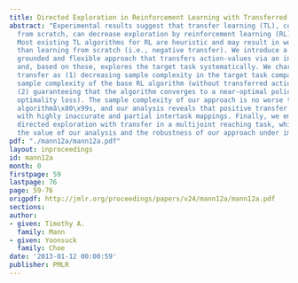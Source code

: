 ```yaml
---
title: Directed Exploration in Reinforcement Learning with Transferred Knowledge
abstract: "Experimental results suggest that transfer learning (TL), compared to learning
  from scratch, can decrease exploration by reinforcement learning (RL) algorithms.
  Most existing TL algorithms for RL are heuristic and may result in worse performance
  than learning from scratch (i.e., negative transfer). We introduce a theoretically
  grounded and flexible approach that transfers action-values via an intertask mapping
  and, based on those, explores the target task systematically. We characterize positive
  transfer as (1) decreasing sample complexity in the target task compared to the
  sample complexity of the base RL algorithm (without transferred action-values) and
  (2) guaranteeing that the algorithm converges to a near-optimal policy (i.e., negligible
  optimality loss). The sample complexity of our approach is no worse than the base
  algorithmâ\x80\x99s, and our analysis reveals that positive transfer can occur even
  with highly inaccurate and partial intertask mappings. Finally, we empirically test
  directed exploration with transfer in a multijoint reaching task, which highlights
  the value of our analysis and the robustness of our approach under imperfect conditions."
pdf: "./mann12a/mann12a.pdf"
layout: inproceedings
id: mann12a
month: 0
firstpage: 59
lastpage: 76
page: 59-76
origpdf: http://jmlr.org/proceedings/papers/v24/mann12a/mann12a.pdf
sections: 
author:
- given: Timothy A.
  family: Mann
- given: Yoonsuck
  family: Choe
date: '2013-01-12 00:00:59'
publisher: PMLR
---
```

